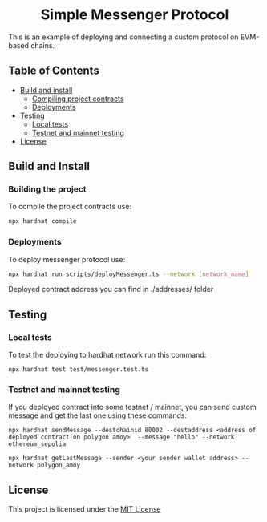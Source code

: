 <div align="center">

  <h1>Simple Messenger Protocol</h1>

</div>

This is an example of deploying and connecting a custom protocol on EVM-based chains.

## Table of Contents

- [Build and install](#build-and-install)
    - [Compiling project contracts](#building-the-project)
    - [Deployments](#protocol-contracts--deployments)
- [Testing](#testing)
    - [Local tests](#local-testing)
    - [Testnet and mainnet testing](#testnet--mainnet-testing)
- [License](#license)



## Build and Install

### Building the project 

To compile the project contracts use:
```bash
npx hardhat compile
```




### Deployments

To deploy messenger protocol use:
```bash
npx hardhat run scripts/deployMessenger.ts --network [network_name]
```

Deployed contract address you can find in ./addresses/ folder





## Testing

### Local tests

To test the deploying to hardhat network run this command:
```shell
npx hardhat test test/messenger.test.ts
```




### Testnet and mainnet testing

If you deployed contract into some testnet / mainnet, you can send custom message and get the last one using these commands:
```shell
npx hardhat sendMessage --destchainid 80002 --destaddress <address of deployed contract on polygon amoy>  --message "hello" --network ethereum_sepolia
```

```shell
npx hardhat getLastMessage --sender <your sender wallet address> --network polygon_amoy
```




## License 
This project is licensed under the [MIT License](LICENSE)